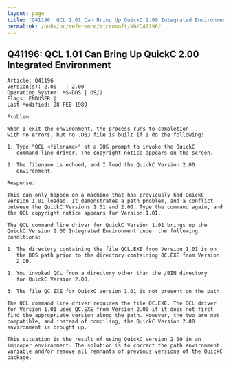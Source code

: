 ```yaml
---
layout: page
title: "Q41196: QCL 1.01 Can Bring Up QuickC 2.00 Integrated Environment"
permalink: /pubs/pc/reference/microsoft/kb/Q41196/
---
```


## Q41196: QCL 1.01 Can Bring Up QuickC 2.00 Integrated Environment

	Article: Q41196
	Version(s): 2.00   | 2.00
	Operating System: MS-DOS | OS/2
	Flags: ENDUSER |
	Last Modified: 28-FEB-1989
	
	Problem:
	
	When I exit the environment, the process runs to completion
	with no errors, but no .OBJ file is built if I do the following:
	
	1. Type "QCL <filename>" at a DOS prompt to invoke the QuickC
	   command-line driver. The copyright notice appears on the screen.
	
	2. The filename is echoed, and I load the QuickC Version 2.00
	   environment.
	
	Response:
	
	This can only happen on a machine that has previously had QuickC
	Version 1.01 loaded. It demonstrates a path problem, and a conflict
	between the QuickC Versions 1.01 and 2.00. Type the command again, and
	the QCL copyright notice appears for Version 1.01.
	
	The QCL command line driver for QuickC Version 1.01 brings up the
	QuickC Version 2.00 Integrated Environment under the following
	conditions:
	
	1. The directory containing the file QCL.EXE from Version 1.01 is on
	   the DOS path prior to the directory containing QC.EXE from Version
	   2.00.
	
	2. You invoked QCL from a directory other than the /BIN directory
	   for QuickC Version 2.00.
	
	3. The file QC.EXE for QuickC Version 1.01 is not present on the path.
	
	The QCL command line driver requires the file QC.EXE. The QCL driver
	for Version 1.01 uses QC.EXE from Version 2.00 if it does not first
	find the appropriate version along the path. However, the two are not
	compatible, and instead of compiling, the QuickC Version 2.00
	environment is brought up.
	
	This situation is the result of using QuickC Version 2.00 in an
	improper environment. The solution is to correct the path environment
	variable and/or remove all remnants of previous versions of the QuickC
	package.
